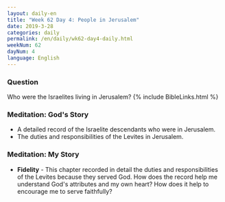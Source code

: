 ```yaml
---
layout: daily-en
title: "Week 62 Day 4: People in Jerusalem"
date: 2019-3-28 
categories: daily
permalink: /en/daily/wk62-day4-daily.html
weekNum: 62
dayNum: 4
language: English
---
```

### Question     
Who were the Israelites living in Jerusalem?
{% include BibleLinks.html %} 
### Meditation: God's Story   
+ A detailed record of the Israelite descendants who were in Jerusalem. 
+ The duties and responsibilities of the Levites in Jerusalem. 
### Meditation: My Story   
+ **Fidelity** - This chapter recorded in detail the duties and responsibilities of the Levites because they served God. How does the record help me understand God's attributes and my own heart? How does it help to encourage me to serve faithfully? 
